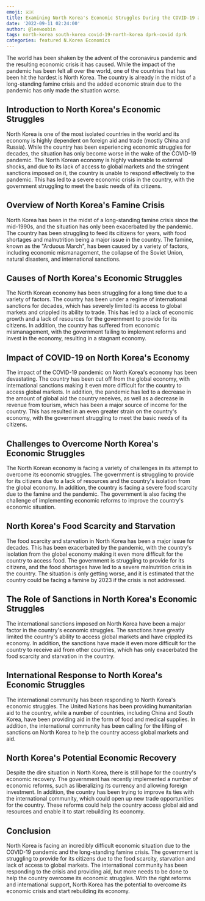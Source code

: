 ```yaml
---
emoji: 🇰🇵
title: Examining North Korea's Economic Struggles During the COVID-19 and Famine Crisis
date: '2022-09-11 02:24:00'
author: @leewoobin
tags: north-korea south-korea covid-19-north-korea dprk-covid dprk
categories: featured N.Korea Economics
---
```


The world has been shaken by the advent of the coronavirus pandemic and the resulting economic crisis it has caused. While the impact of the pandemic has been felt all over the world, one of the countries that has been hit the hardest is North Korea. The country is already in the midst of a long-standing famine crisis and the added economic strain due to the pandemic has only made the situation worse.



## Introduction to North Korea's Economic Struggles

North Korea is one of the most isolated countries in the world and its economy is highly dependent on foreign aid and trade (mostly China and Russia). While the country has been experiencing economic struggles for decades, the situation has only become worse in the wake of the COVID-19 pandemic. The North Korean economy is highly vulnerable to external shocks, and due to its lack of access to global markets and the stringent sanctions imposed on it, the country is unable to respond effectively to the pandemic. This has led to a severe economic crisis in the country, with the government struggling to meet the basic needs of its citizens.



## Overview of North Korea's Famine Crisis

North Korea has been in the midst of a long-standing famine crisis since the mid-1990s, and the situation has only been exacerbated by the pandemic. The country has been struggling to feed its citizens for years, with food shortages and malnutrition being a major issue in the country. The famine, known as the "Arduous March", has been caused by a variety of factors, including economic mismanagement, the collapse of the Soviet Union, natural disasters, and international sanctions.



## Causes of North Korea's Economic Struggles

The North Korean economy has been struggling for a long time due to a variety of factors. The country has been under a regime of international sanctions for decades, which has severely limited its access to global markets and crippled its ability to trade. This has led to a lack of economic growth and a lack of resources for the government to provide for its citizens. In addition, the country has suffered from economic mismanagement, with the government failing to implement reforms and invest in the economy, resulting in a stagnant economy.



## Impact of COVID-19 on North Korea's Economy

The impact of the COVID-19 pandemic on North Korea's economy has been devastating. The country has been cut off from the global economy, with international sanctions making it even more difficult for the country to access global markets. In addition, the pandemic has led to a decrease in the amount of global aid the country receives, as well as a decrease in revenue from tourism, which has been a major source of income for the country. This has resulted in an even greater strain on the country's economy, with the government struggling to meet the basic needs of its citizens.



## Challenges to Overcome North Korea's Economic Struggles

The North Korean economy is facing a variety of challenges in its attempt to overcome its economic struggles. The government is struggling to provide for its citizens due to a lack of resources and the country's isolation from the global economy. In addition, the country is facing a severe food scarcity due to the famine and the pandemic. The government is also facing the challenge of implementing economic reforms to improve the country's economic situation.



## North Korea's Food Scarcity and Starvation

The food scarcity and starvation in North Korea has been a major issue for decades. This has been exacerbated by the pandemic, with the country's isolation from the global economy making it even more difficult for the country to access food. The government is struggling to provide for its citizens, and the food shortages have led to a severe malnutrition crisis in the country. The situation is only getting worse, and it is estimated that the country could be facing a famine by 2023 if the crisis is not addressed.



## The Role of Sanctions in North Korea's Economic Struggles

The international sanctions imposed on North Korea have been a major factor in the country's economic struggles. The sanctions have greatly limited the country's ability to access global markets and have crippled its economy. In addition, the sanctions have made it even more difficult for the country to receive aid from other countries, which has only exacerbated the food scarcity and starvation in the country.



## International Response to North Korea's Economic Struggles

The international community has been responding to North Korea's economic struggles. The United Nations has been providing humanitarian aid to the country, while a number of countries, including China and South Korea, have been providing aid in the form of food and medical supplies. In addition, the international community has been calling for the lifting of sanctions on North Korea to help the country access global markets and aid.



## North Korea's Potential Economic Recovery

Despite the dire situation in North Korea, there is still hope for the country's economic recovery. The government has recently implemented a number of economic reforms, such as liberalizing its currency and allowing foreign investment. In addition, the country has been trying to improve its ties with the international community, which could open up new trade opportunities for the country. These reforms could help the country access global aid and resources and enable it to start rebuilding its economy.



## Conclusion

North Korea is facing an incredibly difficult economic situation due to the COVID-19 pandemic and the long-standing famine crisis. The government is struggling to provide for its citizens due to the food scarcity, starvation and lack of access to global markets. The international community has been responding to the crisis and providing aid, but more needs to be done to help the country overcome its economic struggles. With the right reforms and international support, North Korea has the potential to overcome its economic crisis and start rebuilding its economy.

```toc

```